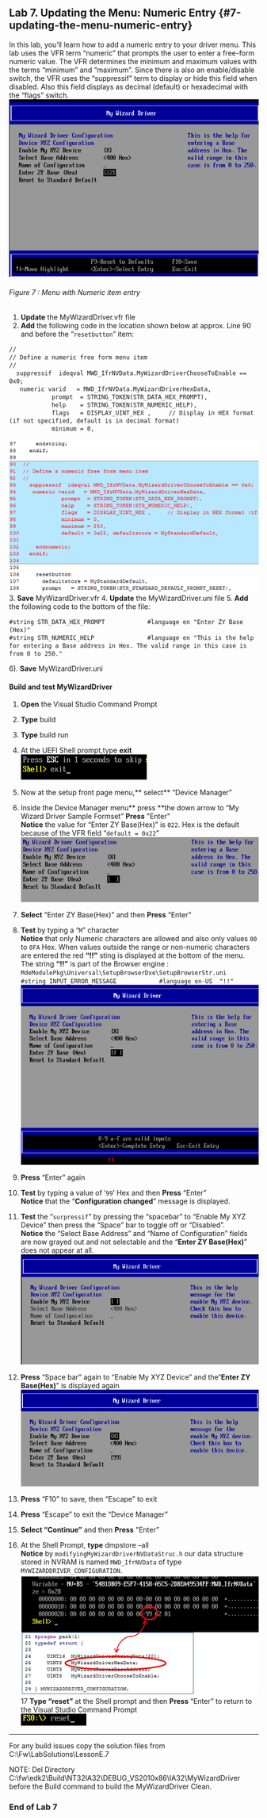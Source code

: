 <!--- @file
 file

Copyright (c) 2018, Intel Corporation. All rights reserved.<BR>

Redistribution and use in source (original document form) and 'compiled'
forms (converted to PDF, epub, HTML and other formats) with or without
modification, are permitted provided that the following conditions are met:

1) Redistributions of source code (original document form) must retain the
above copyright notice, this list of conditions and the following
disclaimer as the first lines of this file unmodified.

2) Redistributions in compiled form (transformed to other DTDs, converted to
PDF, epub, HTML and other formats) must reproduce the above copyright
notice, this list of conditions and the following disclaimer in the
documentation and/or other materials provided with the distribution.

THIS DOCUMENTATION IS PROVIDED BY TIANOCORE PROJECT "AS IS" AND ANY EXPRESS OR
IMPLIED WARRANTIES, INCLUDING, BUT NOT LIMITED TO, THE IMPLIED WARRANTIES OF
MERCHANTABILITY AND FITNESS FOR A PARTICULAR PURPOSE ARE DISCLAIMED. IN NO
EVENT SHALL TIANOCORE PROJECT BE LIABLE FOR ANY DIRECT, INDIRECT, INCIDENTAL,
SPECIAL, EXEMPLARY, OR CONSEQUENTIAL DAMAGES (INCLUDING, BUT NOT LIMITED TO,
PROCUREMENT OF SUBSTITUTE GOODS OR SERVICES; LOSS OF USE, DATA, OR PROFITS;
OR BUSINESS INTERRUPTION) HOWEVER CAUSED AND ON ANY THEORY OF LIABILITY,
WHETHER IN CONTRACT, STRICT LIABILITY, OR TORT (INCLUDING NEGLIGENCE OR
OTHERWISE) ARISING IN ANY WAY OUT OF THE USE OF THIS DOCUMENTATION, EVEN IF
ADVISED OF THE POSSIBILITY OF SUCH DAMAGE.

-->
## Lab 7\. Updating the Menu: Numeric Entry {#7-updating-the-menu-numeric-entry}

In this lab, you’ll learn how to add a numeric entry to your driver menu. This lab uses the VFR term “numeric” that prompts the user to enter a free-form numeric value. The VFR determines the minimum and maximum values with the terms “minimum” and “maximum”. Since there is also an enable/disable switch, the VFR uses the “suppressif” term to display or hide this field when disabled. Also this field displays as decimal (default) or hexadecimal with the “flags” switch.
![](/media/image68.png)
###### Figure 7 : Menu with Numeric item entry

1. **Update** the MyWizardDriver.vfr file 
2.  **Add** the following code in the location shown below at approx. Line 90 and before the “`resetbutton`” item: 
```
//
// Define a numeric free form menu item 
//
  suppressif  ideqval MWD_IfrNVData.MyWizardDriverChooseToEnable == 0x0;
   numeric varid   = MWD_IfrNVData.MyWizardDriverHexData,                          
            prompt  = STRING_TOKEN(STR_DATA_HEX_PROMPT),
            help    = STRING_TOKEN(STR_NUMERIC_HELP),
            flags   = DISPLAY_UINT_HEX ,     // Display in HEX format (if not specified, default is in decimal format)
            minimum = 0,
```
![](/media/image69.png)
3. **Save** MyWizardDriver.vfr 
4. **Update** the MyWizardDriver.uni file 
5. **Add** the following code to the bottom of the file:

```
#string STR_DATA_HEX_PROMPT            #language en "Enter ZY Base (Hex)"
#string STR_NUMERIC_HELP               #language en "This is the help for entering a Base address in Hex. The valid range in this case is from 0 to 250."

```
6).  **Save** MyWizardDriver.uni 


#### Build and test MyWizardDriver

1. **Open** the Visual Studio Command Prompt
2. **Type** build
3. **Type** build run
4. At the UEFI Shell prompt,type **exit**<br>
![](/media/image46.png)
5. Now at the setup front page menu,** select** “Device Manager”
6. Inside the Device Manager menu** press **the down arrow to “My Wizard Driver Sample Formset” **Press** "Enter"<br>
**Notice** the value for “Enter ZY Base(Hex)” is `022`.  Hex is the default because of the VFR field “`default = 0x22`”
![](/media/image70.png)
7. **Select** “Enter ZY Base(Hex)”  and then **Press** “Enter” 
8. **Test** by typing a “`M`” character<br>
**Notice** that only Numeric characters are allowed and also only values `00` to `0FA` Hex. When values outside the range or non-numeric characters are entered the red **“!!”** sting is displayed at the bottom of the menu. <br>
The string **“!!”** is part of the Browser engine : `MdeModulePkg\Universal\SetupBrowserDxe\SetupBrowserStr.uni`<BR>
`#string INPUT_ERROR_MESSAGE            #language en-US  "!!"`
![](/media/image71.png)

9. **Press** “Enter” again 
10. **Test** by typing a value of ‘`99`’ Hex  and then **Press** “Enter” <br>
**Notice** that the “**Configuration changed**” message is displayed.
11. **Test** the “`surpressif`” by pressing the “spacebar” to “Enable My XYZ Device” then press the “Space” bar to toggle off or “Disabled”. <br>
**Notice** the “Select Base Address” and “Name of Configuration” fields are now grayed out and not selectable and the “**Enter ZY Base(Hex)**” does not appear at all. 
![](/media/image72.png)
12. **Press** “Space bar” again to “Enable My XYZ Device” and the“**Enter ZY Base(Hex)**” is displayed again
![](/media/image73.png)
13. **Press** “F10”  to save, then “Escape” to exit
14. **Press** “Escape” to exit the “Device Manager” 
15. **Select “**Continue**”** and then **Press** "Enter”
16. At the Shell Prompt, **type** dmpstore –all <br>
**Notice** by `modifyingMyWizardDriverNVDataStruc.h` our data structure stored in NVRAM is named `MWD_IfrNVData` of type `MYWIZARDDRIVER_CONFIGURATION`. 
![](/assets/image74_75.JPG)
17 **Type “reset”** at the Shell prompt and then **Press** “Enter” to return to the Visual Studio Command Prompt <br>
![](/media/image97.png)

---

For any build issues copy the solution files from C:\Fw\LabSolutions\LessonE.7

NOTE: Del Directory C:\fw\edk2\Build\NT32IA32\DEBUG_VS2010x86\IA32\MyWizardDriver before the Build command to build the MyWizardDriver Clean.

### End of Lab 7